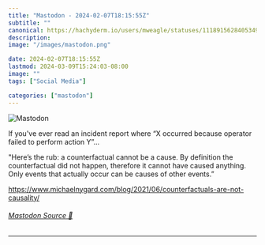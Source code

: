 ```yaml
---
title: "Mastodon - 2024-02-07T18:15:55Z"
subtitle: ""
canonical: https://hachyderm.io/users/mweagle/statuses/111891562840534955
description:
image: "/images/mastodon.png"

date: 2024-02-07T18:15:55Z
lastmod: 2024-03-09T15:24:03-08:00
image: ""
tags: ["Social Media"]

categories: ["mastodon"]
---
```

![Mastodon](/images/mastodon.png)

<p>If you&#39;ve ever read an incident report where “X occurred because operator failed to perform action Y”…</p><p>&quot;Here’s the rub: a counterfactual cannot be a cause. By definition the counterfactual did not happen, therefore it cannot have caused anything. Only events that actually occur can be causes of other events.”</p><p><a href="https://www.michaelnygard.com/blog/2021/06/counterfactuals-are-not-causality/" target="_blank" rel="nofollow noopener noreferrer" translate="no"><span class="invisible">https://www.</span><span class="ellipsis">michaelnygard.com/blog/2021/06</span><span class="invisible">/counterfactuals-are-not-causality/</span></a></p>


###### [Mastodon Source 🐘](https://hachyderm.io/@mweagle/111891562840534955)

___
